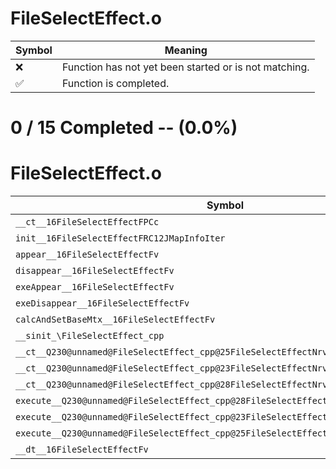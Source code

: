 # FileSelectEffect.o
| Symbol | Meaning 
| ------------- | ------------- 
| :x: | Function has not yet been started or is not matching. 
| :white_check_mark: | Function is completed. 


# 0 / 15 Completed -- (0.0%)
# FileSelectEffect.o
| Symbol | Decompiled? |
| ------------- | ------------- |
| `__ct__16FileSelectEffectFPCc` | :x: |
| `init__16FileSelectEffectFRC12JMapInfoIter` | :x: |
| `appear__16FileSelectEffectFv` | :x: |
| `disappear__16FileSelectEffectFv` | :x: |
| `exeAppear__16FileSelectEffectFv` | :x: |
| `exeDisappear__16FileSelectEffectFv` | :x: |
| `calcAndSetBaseMtx__16FileSelectEffectFv` | :x: |
| `__sinit_\FileSelectEffect_cpp` | :x: |
| `__ct__Q230@unnamed@FileSelectEffect_cpp@25FileSelectEffectNrvAppearFv` | :x: |
| `__ct__Q230@unnamed@FileSelectEffect_cpp@23FileSelectEffectNrvWaitFv` | :x: |
| `__ct__Q230@unnamed@FileSelectEffect_cpp@28FileSelectEffectNrvDisappearFv` | :x: |
| `execute__Q230@unnamed@FileSelectEffect_cpp@28FileSelectEffectNrvDisappearCFP5Spine` | :x: |
| `execute__Q230@unnamed@FileSelectEffect_cpp@23FileSelectEffectNrvWaitCFP5Spine` | :x: |
| `execute__Q230@unnamed@FileSelectEffect_cpp@25FileSelectEffectNrvAppearCFP5Spine` | :x: |
| `__dt__16FileSelectEffectFv` | :x: |
